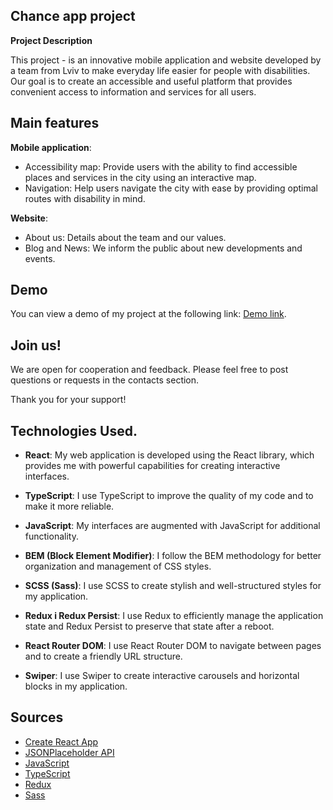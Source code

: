 ## Chance app project

**Project Description**

This project - is an innovative mobile application and website developed by a team from Lviv to make everyday life easier for people with disabilities. Our goal is to create an accessible and useful platform that provides convenient access to information and services for all users.

## Main features

**Mobile application**:

- Accessibility map: Provide users with the ability to find accessible places and services in the city using an interactive map.
- Navigation: Help users navigate the city with ease by providing optimal routes with disability in mind.

**Website**:

- About us: Details about the team and our values.
- Blog and News: We inform the public about new developments and events.

## Demo

You can view a demo of my project at the following link: [Demo link](https://andriiyelieva.github.io/chanceapp/).


## Join us!
We are open for cooperation and feedback. Please feel free to post questions or requests in the contacts section.

Thank you for your support!

## Technologies Used.

- **React**: My web application is developed using the React library, which provides me with powerful capabilities for creating interactive interfaces.

- **TypeScript**: I use TypeScript to improve the quality of my code and to make it more reliable.

- **JavaScript**: My interfaces are augmented with JavaScript for additional functionality.

- **BEM (Block Element Modifier)**: I follow the BEM methodology for better organization and management of CSS styles.

- **SCSS (Sass)**: I use SCSS to create stylish and well-structured styles for my application.

- **Redux і Redux Persist**: I use Redux to efficiently manage the application state and Redux Persist to preserve that state after a reboot.

- **React Router DOM**: I use React Router DOM to navigate between pages and to create a friendly URL structure.

- **Swiper**: I use Swiper to create interactive carousels and horizontal blocks in my application.

## Sources 
- [Create React App](https://create-react-app.dev/) 
- [JSONPlaceholder API](https://jsonplaceholder.typicode.com/)
- [JavaScript](https://github.com/airbnb/javascript)
- [TypeScript](https://www.typescriptlang.org/)
- [Redux](https://redux.js.org/)
- [Sass](https://sass-lang.com/)